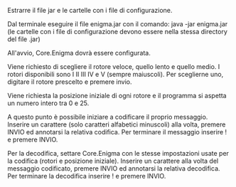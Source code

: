 Estrarre il file jar e le cartelle con i file di configurazione.

Dal terminale eseguire il file enigma.jar con il comando: 
java -jar enigma.jar (le cartelle con i file di configurazione devono essere nella stessa directory del file .jar)

All'avvio, Core.Enigma dovrà essere configurata.

Viene richiesto di scegliere il rotore veloce, quello lento e quello medio.
I rotori disponibili sono I II III IV e V (sempre maiuscoli).
Per sceglierne uno, digitare il rotore prescelto e premere invio.

Viene richiesta la posizione iniziale di ogni rotore e il programma si aspetta un numero intero tra 0 e 25.

A questo punto è possibile iniziare a codificare il proprio messaggio. 
Inserire un carattere (solo caratteri alfabetici minuscoli) alla volta, premere INVIO ed annotarsi la relativa codifica.
Per terminare il messaggio inserire ! e premere INVIO.

Per la decodifica, settare Core.Enigma con le stesse impostazioni usate per la codifica (rotori e posizione iniziale).
Inserire un carattere alla volta del messaggio codificato, premere INVIO ed annotarsi la relativa decodifica.
Per terminare la decodifica inserire ! e premere INVIO.
